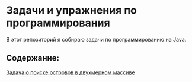 # Задачи и упражнения по программирования

В этот репозиторий я собираю задачи по программированию на Java.

## Содержание:

[Задача о поиске островов в двухмерном массиве](https://github.com/Arhiser/exercises/blob/master/src/com/arhitutorials/task1/Task1.md)

